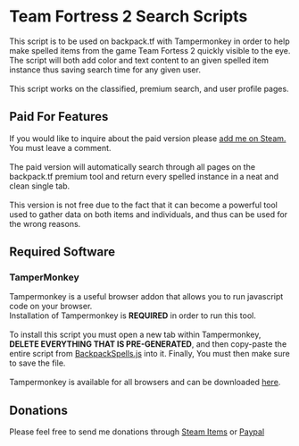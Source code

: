 # Team Fortress 2 Search Scripts
This script is to be used on backpack.tf with Tampermonkey in order to help make spelled items from the game Team Fortess 2 quickly visible to the eye. The script will both add color and text content to an given spelled item instance thus saving search time for any given user.<br/><br/>
This script works on the classified, premium search, and user profile pages.

## Paid For Features

If you would like to inquire about the paid version please <a href="https://steamcommunity.com/id/Dracnea">add me on Steam.</a> You must leave a comment.<br/><br/>
The paid version will automatically search through all pages on the backpack.tf premium tool and return every spelled instance in a neat and clean single tab.<br/><br/>
This version is not free due to the fact that it can become a powerful tool used to gather data on both items and individuals, and thus can be used for the wrong reasons.

## Required Software

### TamperMonkey

Tampermonkey is a useful browser addon that allows you to run javascript code on your browser.<br/>
Installation of Tampermonkey is **REQUIRED** in order to run this tool.<br/><br/>
To install this script you must open a new tab within Tampermonkey, **DELETE EVERYTHING THAT IS PRE-GENERATED**, and then copy-paste the entire script from <a href="https://github.com/Dracnea/Backpack.tfSpells/blob/main/BackpackSpells.js">BackpackSpells.js</a> into it. Finally, You must then make sure to save the file.<br/><br/>
Tampermonkey is available for all browsers and can be downloaded <a href="http://www.tampermonkey.net/">here</a>.

## Donations

Please feel free to send me donations through <a href="https://steamcommunity.com/tradeoffer/new/?partner=121073135&token=HJllzjn8">Steam Items</a> or <a href="">Paypal</a>
